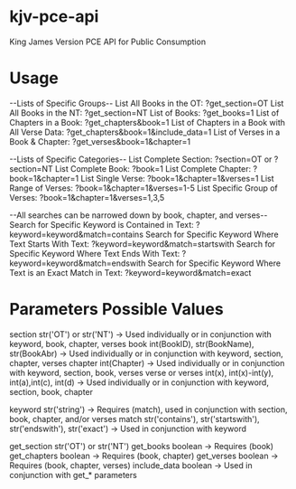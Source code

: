 kjv-pce-api
=====================================================================================
King James Version PCE API for Public Consumption

Usage
=====================================================================================
--Lists of Specific Groups--
List All Books in the OT: ?get_section=OT
List All Books in the NT: ?get_section=NT
List of Books: ?get_books=1
List of Chapters in a Book: ?get_chapters&book=1
List of Chapters in a Book with All Verse Data: ?get_chapters&book=1&include_data=1
List of Verses in a Book & Chapter: ?get_verses&book=1&chapter=1

--Lists of Specific Categories--
List Complete Section: ?section=OT or ?section=NT
List Complete Book: ?book=1
List Complete Chapter: ?book=1&chapter=1
List Single Verse: ?book=1&chapter=1&verses=1
List Range of Verses: ?book=1&chapter=1&verses=1-5
List Specific Group of Verses: ?book=1&chapter=1&verses=1,3,5

--All searches can be narrowed down by book, chapter, and verses--
Search for Specific Keyword is Contained in Text: ?keyword=keyword&match=contains
Search for Specific Keyword Where Text Starts With Text: ?keyword=keyword&match=startswith
Search for Specific Keyword Where Text Ends With Text: ?keyword=keyword&match=endswith
Search for Specific Keyword Where Text is an Exact Match in Text: ?keyword=keyword&match=exact

Parameters          Possible Values
=====================================================================================
section             str('OT') or str('NT') -> Used individually or in conjunction with keyword, book, chapter, verses
book                int(BookID), str(BookName), str(BookAbr) -> Used individually or in conjunction with keyword, section, chapter, verses
chapter             int(Chapter) -> Used individually or in conjunction with keyword, section, book, verses
verse or verses     int(x), int(x)-int(y), int(a),int(c), int(d) -> Used individually or in conjunction with keyword, section, book, chapter

keyword             str('string') -> Requires (match), used in conjunction with section, book, chapter, and/or verses
match               str('contains'), str('startswith'), str('endswith'), str('exact') -> Used in conjunction with keyword

get_section         str('OT') or str('NT')
get_books           boolean -> Requires (book)
get_chapters        boolean -> Requires (book, chapter)
get_verses          boolean -> Requires (book, chapter, verses)
include_data        boolean -> Used in conjunction with get_* parameters
